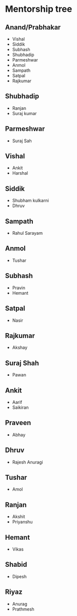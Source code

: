 # Mentorship tree

## Anand/Prabhakar
- Vishal
- Siddik
- Subhash
- Shubhadip
- Parmeshwar
- Anmol
- Sampath
- Satpal
- Rajkumar

## Shubhadip
- Ranjan
- Suraj kumar

## Parmeshwar
- Suraj Sah

## Vishal
- Ankit 
- Harshal

## Siddik
- Shubham kulkarni
- Dhruv

## Sampath
- Rahul Sarayam

## Anmol
- Tushar

## Subhash
- Pravin
- Hemant

## Satpal
- Nasir

## Rajkumar
- Akshay 

## Suraj Shah
- Pawan

## Ankit
- Aarif
- Saikiran

## Praveen
- Abhay

## Dhruv
- Rajesh Anuragi

## Tushar
- Amol

## Ranjan
- Akshit
- Priyanshu

## Hemant
- Vikas 

## Shabid
- Dipesh

## Riyaz
- Anurag
- Prathmesh
